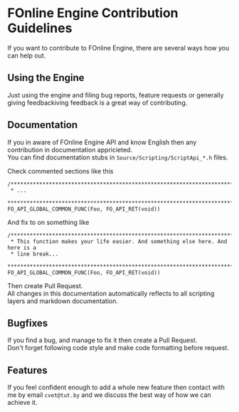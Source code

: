 # FOnline Engine Contribution Guidelines

If you want to contribute to FOnline Engine, there are several ways how you can help out.

## Using the Engine

Just using the engine and filing bug reports, feature requests or generally giving feedbackiving feedback is a great way of contributing.

## Documentation

If you in aware of FOnline Engine API and know English then any contribution in documentation appricieted.  
You can find documentation stubs in `Source/Scripting/ScriptApi_*.h` files.

Check commented sections like this
```
/*******************************************************************************
 * ...
 ******************************************************************************/
FO_API_GLOBAL_COMMON_FUNC(Foo, FO_API_RET(void))
```

And fix to on something like
```
/*******************************************************************************
 * This function makes your life easier. And something else here. And here is a
 * line break...
 ******************************************************************************/
FO_API_GLOBAL_COMMON_FUNC(Foo, FO_API_RET(void))
```

Then create Pull Request.  
All changes in this documentation automatically reflects to all scripting layers and markdown documentation.

## Bugfixes

If you find a bug, and manage to fix it then create a Pull Request.  
Don't forget following code style and make code formatting before request.

## Features

If you feel confident enough to add a whole new feature then contact with me by email `cvet@tut.by` and we discuss the best way of how we can achieve it.  

